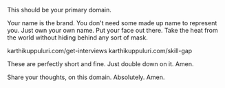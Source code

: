 This should be your primary domain.

Your name is the brand. You don't need some made up name to represent you. Just own your own name. Put your face out there. Take the heat from the world without hiding behind any sort of mask.

karthikuppuluri.com/get-interviews
karthikuppuluri.com/skill-gap

These are perfectly short and fine. Just double down on it. Amen.

Share your thoughts, on this domain. Absolutely. Amen.
